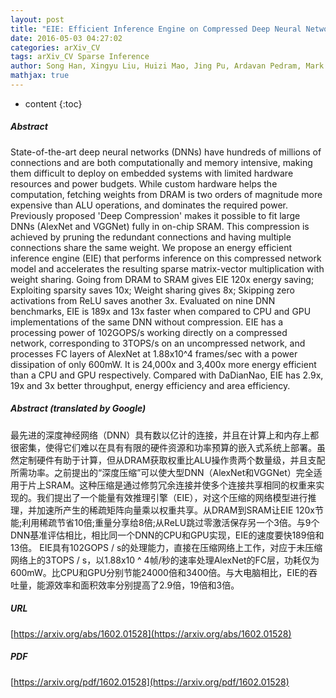 ```yaml
---
layout: post
title: "EIE: Efficient Inference Engine on Compressed Deep Neural Network"
date: 2016-05-03 04:27:02
categories: arXiv_CV
tags: arXiv_CV Sparse Inference
author: Song Han, Xingyu Liu, Huizi Mao, Jing Pu, Ardavan Pedram, Mark A. Horowitz, William J. Dally
mathjax: true
---
```


* content
{:toc}

##### Abstract
State-of-the-art deep neural networks (DNNs) have hundreds of millions of connections and are both computationally and memory intensive, making them difficult to deploy on embedded systems with limited hardware resources and power budgets. While custom hardware helps the computation, fetching weights from DRAM is two orders of magnitude more expensive than ALU operations, and dominates the required power. Previously proposed 'Deep Compression' makes it possible to fit large DNNs (AlexNet and VGGNet) fully in on-chip SRAM. This compression is achieved by pruning the redundant connections and having multiple connections share the same weight. We propose an energy efficient inference engine (EIE) that performs inference on this compressed network model and accelerates the resulting sparse matrix-vector multiplication with weight sharing. Going from DRAM to SRAM gives EIE 120x energy saving; Exploiting sparsity saves 10x; Weight sharing gives 8x; Skipping zero activations from ReLU saves another 3x. Evaluated on nine DNN benchmarks, EIE is 189x and 13x faster when compared to CPU and GPU implementations of the same DNN without compression. EIE has a processing power of 102GOPS/s working directly on a compressed network, corresponding to 3TOPS/s on an uncompressed network, and processes FC layers of AlexNet at 1.88x10^4 frames/sec with a power dissipation of only 600mW. It is 24,000x and 3,400x more energy efficient than a CPU and GPU respectively. Compared with DaDianNao, EIE has 2.9x, 19x and 3x better throughput, energy efficiency and area efficiency.

##### Abstract (translated by Google)
最先进的深度神经网络（DNN）具有数以亿计的连接，并且在计算上和内存上都很密集，使得它们难以在具有有限的硬件资源和功率预算的嵌入式系统上部署。虽然定制硬件有助于计算，但从DRAM获取权重比ALU操作贵两个数量级，并且支配所需功率。之前提出的“深度压缩”可以使大型DNN（AlexNet和VGGNet）完全适用于片上SRAM。这种压缩是通过修剪冗余连接并使多个连接共享相同的权重来实现的。我们提出了一个能量有效推理引擎（EIE），对这个压缩的网络模型进行推理，并加速所产生的稀疏矩阵向量乘以权重共享。从DRAM到SRAM让EIE 120x节能;利用稀疏节省10倍;重量分享给8倍;从ReLU跳过零激活保存另一个3倍。与9个DNN基准评估相比，相比同一个DNN的CPU和GPU实现，EIE的速度要快189倍和13倍。 EIE具有102GOPS / s的处理能力，直接在压缩网络上工作，对应于未压缩网络上的3TOPS / s，以1.88x10 ^ 4帧/秒的速率处理AlexNet的FC层，功耗仅为600mW。比CPU和GPU分别节能24000倍和3400倍。与大电脑相比，EIE的吞吐量，能源效率和面积效率分别提高了2.9倍，19倍和3倍。

##### URL
[https://arxiv.org/abs/1602.01528](https://arxiv.org/abs/1602.01528)

##### PDF
[https://arxiv.org/pdf/1602.01528](https://arxiv.org/pdf/1602.01528)


